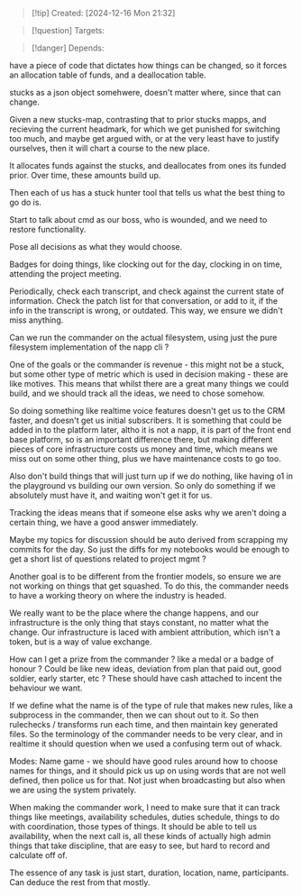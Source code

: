 
>[!tip] Created: [2024-12-16 Mon 21:32]

>[!question] Targets: 

>[!danger] Depends: 

have a piece of code that dictates how things can be changed, so it forces an allocation table of funds, and a deallocation table.

stucks as a json object somehwere, doesn't matter where, since that can change.

Given a new stucks-map, contrasting that to prior stucks mapps, and recieving the current headmark, for which we get punished for switching too much, and maybe get argued with, or at the very least have to justify ourselves, then it will chart a course to the new place.

It allocates funds against the stucks, and deallocates from ones its funded prior.
Over time, these amounts build up.

Then each of us has a stuck hunter tool that tells us what the best thing to go do is.

Start to talk about cmd as our boss, who is wounded, and we need to restore functionality.

Pose all decisions as what they would choose.

Badges for doing things, like clocking out for the day, clocking in on time, attending the project meeting.

Periodically, check each transcript, and check against the current state of information.  Check the patch list for that conversation, or add to it, if the info in the transcript is wrong, or outdated.  This way, we ensure we didn't miss anything.

Can we run the commander on the actual filesystem, using just the pure filesystem implementation of the napp cli ?

One of the goals or the commander is revenue - this might not be a stuck, but some other type of metric which is used in decision making - these are like motives.
This means that whilst there are a great many things we could build, and we should track all the ideas, we need to chose somehow.

So doing something like realtime voice features doesn't get us to the CRM faster, and doesn't get us initial subscribers.  It is something that could be added in to the platform later, altho it is not a napp, it is part of the front end base platform, so is an important difference there, but making different pieces of core infrastructure costs us money and time, which means we miss out on some other thing, plus we have maintenance costs to go too.

Also don't build things that will just turn up if we do nothing, like having o1 in the playground vs building our own version.  So only do something if we absolutely must have it, and waiting won't get it for us.

Tracking the ideas means that if someone else asks why we aren't doing a certain thing, we have a good answer immediately.

Maybe my topics for discussion should be auto derived from scrapping my commits for the day.  So just the diffs for my notebooks would be enough to get a short list of questions related to project mgmt ?

Another goal is to be different from the frontier models, so ensure we are not working on things that get squashed.  To do this, the commander needs to have a working theory on where the industry is headed.

We really want to be the place where the change happens, and our infrastructure is the only thing that stays constant, no matter what the change.  Our infrastructure is laced with ambient attribution, which isn't a token, but is a way of value exchange.

How can I get a prize from the commander ? like a medal or a badge of honour ?  Could be like new ideas, deviation from plan that paid out, good soldier, early starter, etc ?  These should have cash attached to incent the behaviour we want.

If we define what the name is of the type of rule that makes new rules, like a subprocess in the commander, then we can shout out to it.  So then rulechecks / transforms run each time, and then maintain key generated files.  So the terminology of the commander needs to be very clear, and in realtime it should question when we used a confusing term out of whack.

Modes:
Name game - we should have good rules around how to choose names for things, and it should pick us up on using words that are not well defined, then police us for that.  Not just when broadcasting but also when we are using the system privately.

When making the commander work, I need to make sure that it can track things like meetings, availability schedules, duties schedule, things to do with coordination, those types of things. It should be able to tell us availability, when the next call is, all these kinds of actually high admin things that take discipline, that are easy to see, but hard to record and calculate off of.

The essence of any task is just start, duration, location, name, participants.  Can deduce the rest from that mostly.